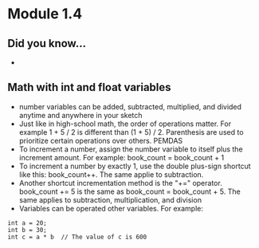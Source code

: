 # Module 1.4

## Did you know...
*

## Math with int and float variables
* number variables can be added, subtracted, multiplied, and divided anytime and anywhere in your sketch
* Just like in high-school math, the order of operations matter. For example 1 + 5 / 2 is different than (1 + 5) / 2. Parenthesis are used to prioritize certain operations over others. PEMDAS
* To increment a number, assign the number variable to itself plus the increment amount. For example: book_count = book_count + 1
* To increment a number by exactly 1, use the double plus-sign shortcut like this: book_count++. The same applie to subtraction.
* Another shortcut incrementation method is the "+=" operator. book_count += 5 is the same as book_count = book_count + 5. The same applies to subtraction, multiplication, and division
* Variables can be operated other variables. For example:
```
int a = 20; 
int b = 30; 
int c = a * b  // The value of c is 600
```


